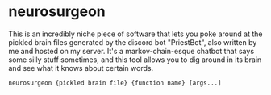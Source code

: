# neurosurgeon

This is an incredibly niche piece of software that lets you poke around at the
pickled brain files generated by the discord bot "PriestBot", also written by
me and hosted on my server. It's a markov-chain-esque chatbot that says some
silly stuff sometimes, and this tool allows you to dig around in its brain and
see what it knows about certain words.

`neurosurgeon {pickled brain file} {function name} [args...]`
